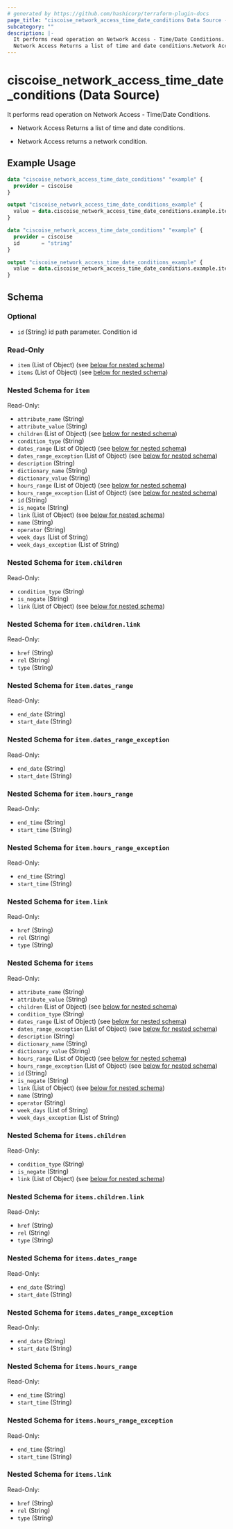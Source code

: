 ```yaml
---
# generated by https://github.com/hashicorp/terraform-plugin-docs
page_title: "ciscoise_network_access_time_date_conditions Data Source - terraform-provider-ciscoise"
subcategory: ""
description: |-
  It performs read operation on Network Access - Time/Date Conditions.
  Network Access Returns a list of time and date conditions.Network Access returns a network condition.
---
```


# ciscoise_network_access_time_date_conditions (Data Source)

It performs read operation on Network Access - Time/Date Conditions.

- Network Access Returns a list of time and date conditions.

- Network Access returns a network condition.

## Example Usage

```terraform
data "ciscoise_network_access_time_date_conditions" "example" {
  provider = ciscoise
}

output "ciscoise_network_access_time_date_conditions_example" {
  value = data.ciscoise_network_access_time_date_conditions.example.items
}

data "ciscoise_network_access_time_date_conditions" "example" {
  provider = ciscoise
  id       = "string"
}

output "ciscoise_network_access_time_date_conditions_example" {
  value = data.ciscoise_network_access_time_date_conditions.example.item
}
```

<!-- schema generated by tfplugindocs -->
## Schema

### Optional

- `id` (String) id path parameter. Condition id

### Read-Only

- `item` (List of Object) (see [below for nested schema](#nestedatt--item))
- `items` (List of Object) (see [below for nested schema](#nestedatt--items))

<a id="nestedatt--item"></a>
### Nested Schema for `item`

Read-Only:

- `attribute_name` (String)
- `attribute_value` (String)
- `children` (List of Object) (see [below for nested schema](#nestedobjatt--item--children))
- `condition_type` (String)
- `dates_range` (List of Object) (see [below for nested schema](#nestedobjatt--item--dates_range))
- `dates_range_exception` (List of Object) (see [below for nested schema](#nestedobjatt--item--dates_range_exception))
- `description` (String)
- `dictionary_name` (String)
- `dictionary_value` (String)
- `hours_range` (List of Object) (see [below for nested schema](#nestedobjatt--item--hours_range))
- `hours_range_exception` (List of Object) (see [below for nested schema](#nestedobjatt--item--hours_range_exception))
- `id` (String)
- `is_negate` (String)
- `link` (List of Object) (see [below for nested schema](#nestedobjatt--item--link))
- `name` (String)
- `operator` (String)
- `week_days` (List of String)
- `week_days_exception` (List of String)

<a id="nestedobjatt--item--children"></a>
### Nested Schema for `item.children`

Read-Only:

- `condition_type` (String)
- `is_negate` (String)
- `link` (List of Object) (see [below for nested schema](#nestedobjatt--item--children--link))

<a id="nestedobjatt--item--children--link"></a>
### Nested Schema for `item.children.link`

Read-Only:

- `href` (String)
- `rel` (String)
- `type` (String)



<a id="nestedobjatt--item--dates_range"></a>
### Nested Schema for `item.dates_range`

Read-Only:

- `end_date` (String)
- `start_date` (String)


<a id="nestedobjatt--item--dates_range_exception"></a>
### Nested Schema for `item.dates_range_exception`

Read-Only:

- `end_date` (String)
- `start_date` (String)


<a id="nestedobjatt--item--hours_range"></a>
### Nested Schema for `item.hours_range`

Read-Only:

- `end_time` (String)
- `start_time` (String)


<a id="nestedobjatt--item--hours_range_exception"></a>
### Nested Schema for `item.hours_range_exception`

Read-Only:

- `end_time` (String)
- `start_time` (String)


<a id="nestedobjatt--item--link"></a>
### Nested Schema for `item.link`

Read-Only:

- `href` (String)
- `rel` (String)
- `type` (String)



<a id="nestedatt--items"></a>
### Nested Schema for `items`

Read-Only:

- `attribute_name` (String)
- `attribute_value` (String)
- `children` (List of Object) (see [below for nested schema](#nestedobjatt--items--children))
- `condition_type` (String)
- `dates_range` (List of Object) (see [below for nested schema](#nestedobjatt--items--dates_range))
- `dates_range_exception` (List of Object) (see [below for nested schema](#nestedobjatt--items--dates_range_exception))
- `description` (String)
- `dictionary_name` (String)
- `dictionary_value` (String)
- `hours_range` (List of Object) (see [below for nested schema](#nestedobjatt--items--hours_range))
- `hours_range_exception` (List of Object) (see [below for nested schema](#nestedobjatt--items--hours_range_exception))
- `id` (String)
- `is_negate` (String)
- `link` (List of Object) (see [below for nested schema](#nestedobjatt--items--link))
- `name` (String)
- `operator` (String)
- `week_days` (List of String)
- `week_days_exception` (List of String)

<a id="nestedobjatt--items--children"></a>
### Nested Schema for `items.children`

Read-Only:

- `condition_type` (String)
- `is_negate` (String)
- `link` (List of Object) (see [below for nested schema](#nestedobjatt--items--children--link))

<a id="nestedobjatt--items--children--link"></a>
### Nested Schema for `items.children.link`

Read-Only:

- `href` (String)
- `rel` (String)
- `type` (String)



<a id="nestedobjatt--items--dates_range"></a>
### Nested Schema for `items.dates_range`

Read-Only:

- `end_date` (String)
- `start_date` (String)


<a id="nestedobjatt--items--dates_range_exception"></a>
### Nested Schema for `items.dates_range_exception`

Read-Only:

- `end_date` (String)
- `start_date` (String)


<a id="nestedobjatt--items--hours_range"></a>
### Nested Schema for `items.hours_range`

Read-Only:

- `end_time` (String)
- `start_time` (String)


<a id="nestedobjatt--items--hours_range_exception"></a>
### Nested Schema for `items.hours_range_exception`

Read-Only:

- `end_time` (String)
- `start_time` (String)


<a id="nestedobjatt--items--link"></a>
### Nested Schema for `items.link`

Read-Only:

- `href` (String)
- `rel` (String)
- `type` (String)


